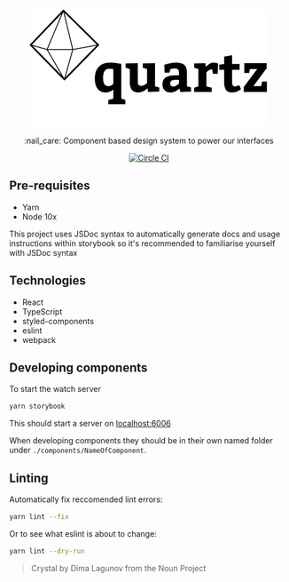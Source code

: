 <p align="center">
    <a href="https://quartz.connctd.now.sh/"><img src="./.github/quartz.png" alt="quartz"/></a>
</p>
<p align="center">
:nail_care: Component based design system to power our interfaces
</p>
<p align="center">
    <a href="https://circleci.com/gh/connctd/workflows/quartz"><img src="https://circleci.com/gh/connctd/quartz.svg?style=svg&circle-token=634095e3b786634dd94eed4b9b6512b0a59cb12e" alt="Circle CI"/></a>
</p>

## Pre-requisites

- Yarn
- Node 10x

This project uses JSDoc syntax to automatically generate docs and usage instructions within
storybook so it's recommended to familiarise yourself with JSDoc syntax

## Technologies

- React
- TypeScript
- styled-components
- eslint
- webpack


## Developing components

To start the watch server

```sh
yarn storybook
```

This should start a server on [localhost:6006](http://localhost:6006/)

When developing components they should be in their own named folder under `./components/NameOfComponent`.


## Linting

Automatically fix reccomended lint errors:

```sh
yarn lint --fix
```

Or to see what eslint is about to change:

```sh
yarn lint --dry-run
```









> Crystal by Dima Lagunov from the Noun Project
